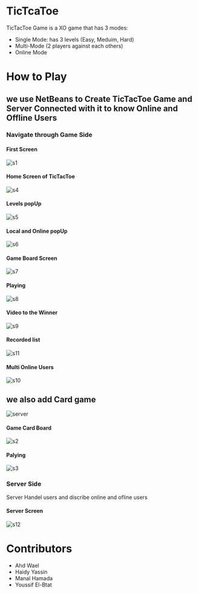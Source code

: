 # TicTcaToe
TicTacToe Game is a XO game that has 3 modes:
+ Single Mode: has 3 levels (Easy, Meduim, Hard)
+ Multi-Mode (2 players against each others)
+ Online Mode

# How to Play
## we use NetBeans to Create TicTacToe Game and Server Connected with it to know Online and Offline Users 

### Navigate through Game Side 

#### First Screen 
![s1](https://user-images.githubusercontent.com/92337458/212682783-53772ba2-3b78-46cd-93ea-fd8febabfb40.PNG)

#### Home Screen of TicTacToe
![s4](https://user-images.githubusercontent.com/92337458/212688479-ccfb9d82-439d-4d3d-b2bc-71576f954153.PNG)

#### Levels popUp 
![s5](https://user-images.githubusercontent.com/92337458/212689708-4a74e019-dc20-4871-8bfa-64b5c925ca72.PNG)

#### Local and Online popUp 
![s6](https://user-images.githubusercontent.com/92337458/212689809-583c7a51-76a3-4d6f-bba5-286ad1d42b2e.PNG)

#### Game Board Screen
![s7](https://user-images.githubusercontent.com/92337458/212689842-67ecc4f0-01d4-405b-99b8-b891d28ae335.PNG)

#### Playing 
![s8](https://user-images.githubusercontent.com/92337458/212689858-e957b9ec-a0e0-4bd5-97fa-f4a3fc6caa9a.PNG)

#### Video to the Winner 
![s9](https://user-images.githubusercontent.com/92337458/212689873-db9d0105-eebb-4d6a-b36b-ca3bfcf53984.PNG)

#### Recorded list
![s11](https://user-images.githubusercontent.com/92337458/212689900-739d41a6-d84d-4aa7-aa61-e81bca3c249f.PNG)

#### Multi Online Users 
![s10](https://user-images.githubusercontent.com/92337458/212689889-eb7d158e-336e-40e7-8ea7-b728d7d9a512.PNG)

## we also add Card game 
![server](https://user-images.githubusercontent.com/92337458/212689953-cf8d28a3-f73f-492d-9f9f-0ac954b5e4a1.PNG)

#### Game Card Board 
![s2](https://user-images.githubusercontent.com/92337458/212689969-c5b89abc-2091-47a8-9a0b-298fcedbc28e.PNG)

#### Palying
![s3](https://user-images.githubusercontent.com/92337458/212689987-407c067e-b8c5-4570-98eb-67b4a5c8c6bd.PNG)



### Server Side 
Server Handel users and discribe online and ofline users
#### Server Screen
![s12](https://user-images.githubusercontent.com/92337458/212689927-8e046028-b3c2-43c0-8623-2c5dbf5c24cb.PNG)


# Contributors
+ Ahd Wael
+ Haidy Yassin
+ Manal Hamada
+ Youssif El-Btat
